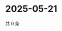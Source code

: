 # 2025-05-21

共 0 条

<!-- BEGIN ZHIHUVIDEO -->
<!-- 最后更新时间 Wed May 21 2025 21:25:49 GMT+0800 (China Standard Time) -->

<!-- END ZHIHUVIDEO -->
